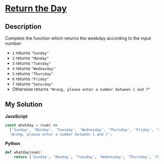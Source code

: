 # [Return the Day](https://www.codewars.com/kata/59dd3ccdded72fc78b000b25)

## Description

Complete the function which returns the weekday according to the input number:

- `1` returns `"Sunday"`
- `2` returns `"Monday"`
- `3` returns `"Tuesday"`
- `4` returns `"Wednesday"`
- `5` returns `"Thursday"`
- `6` returns `"Friday"`
- `7` returns `"Saturday"`
- Otherwise returns `"Wrong, please enter a number between 1 and 7"`

## My Solution

**JavaScript**

```js
const whatday = (num) =>
  ['Sunday', 'Monday', 'Tuesday', 'Wednesday', 'Thursday', 'Friday', 'Saturday'][num - 1] ||
  'Wrong, please enter a number between 1 and 7';
```

**Python**

```py
def whatday(num):
    return ['Sunday', 'Monday', 'Tuesday', 'Wednesday', 'Thursday', 'Friday', 'Saturday'][num - 1] if 0 < num < 8 else 'Wrong, please enter a number between 1 and 7';
```
